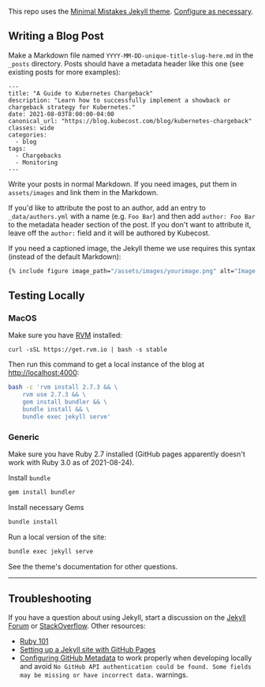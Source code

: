 This repo uses the [Minimal Mistakes Jekyll theme](https://github.com/mmistakes/minimal-mistakes). [Configure as necessary](https://mmistakes.github.io/minimal-mistakes/docs/configuration/).

## Writing a Blog Post

Make a Markdown file named `YYYY-MM-DD-unique-title-slug-here.md` in the `_posts` directory. Posts
should have a metadata header like this one (see existing posts for more examples):

```
---
title: "A Guide to Kubernetes Chargeback"
description: "Learn how to successfully implement a showback or chargeback strategy for Kubernetes."
date: 2021-08-03T8:00:00-04:00
canonical_url: "https://blog.kubecost.com/blog/kubernetes-chargeback"
classes: wide
categories:
  - blog
tags:
  - Chargebacks
  - Monitoring
---
```

Write your posts in normal Markdown. If you need images, put them in `assets/images` and link them
in the Markdown.

If you'd like to attribute the post to an author, add an entry to `_data/authors.yml` with a name (e.g. `Foo Bar`) and then add `author: Foo Bar` to the metadata header section of the post. If you don't want to attribute it, leave off the `author:` field and it will be authored by Kubecost.

If you need a captioned image, the Jekyll theme we use requires this syntax (instead of the default Markdown):

``` sh
{% include figure image_path="/assets/images/yourimage.png" alt="Image alt text" caption="Image caption" %}
```


## Testing Locally

### MacOS

Make sure you have [RVM](https://rvm.io/) installed:
```
curl -sSL https://get.rvm.io | bash -s stable
```

Then run this command to get a local instance of the blog at [http://localhost:4000](http://localhost:4000):
```sh
bash -c 'rvm install 2.7.3 && \
    rvm use 2.7.3 && \
    gem install bundler && \
    bundle install && \
    bundle exec jekyll serve'
```


### Generic

Make sure you have Ruby 2.7 installed (GitHub pages apparently doesn't work with Ruby 3.0 as of 2021-08-24).

Install `bundle`
``` sh
gem install bundler
```

Install necessary Gems

``` sh
bundle install
```

Run a local version of the site:
``` sh
bundle exec jekyll serve
```

See the theme's documentation for other questions.


---

## Troubleshooting

If you have a question about using Jekyll, start a discussion on the [Jekyll Forum](https://talk.jekyllrb.com/) or [StackOverflow](https://stackoverflow.com/questions/tagged/jekyll). Other resources:

- [Ruby 101](https://jekyllrb.com/docs/ruby-101/)
- [Setting up a Jekyll site with GitHub Pages](https://jekyllrb.com/docs/github-pages/)
- [Configuring GitHub Metadata](https://github.com/jekyll/github-metadata/blob/master/docs/configuration.md#configuration) to work properly when developing locally and avoid `No GitHub API authentication could be found. Some fields may be missing or have incorrect data.` warnings.
